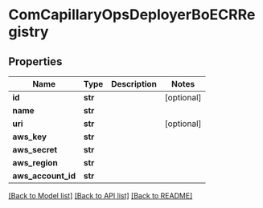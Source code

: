 # ComCapillaryOpsDeployerBoECRRegistry

## Properties
Name | Type | Description | Notes
------------ | ------------- | ------------- | -------------
**id** | **str** |  | [optional] 
**name** | **str** |  | 
**uri** | **str** |  | [optional] 
**aws_key** | **str** |  | 
**aws_secret** | **str** |  | 
**aws_region** | **str** |  | 
**aws_account_id** | **str** |  | 

[[Back to Model list]](../README.md#documentation-for-models) [[Back to API list]](../README.md#documentation-for-api-endpoints) [[Back to README]](../README.md)

